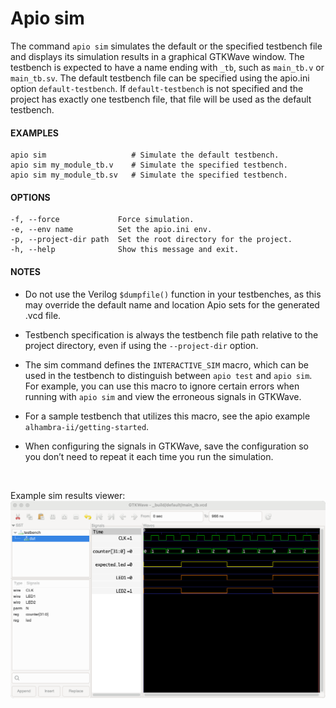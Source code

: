 

# Apio sim

  The command `apio sim` simulates the default or the specified
  testbench file and displays its simulation results in a graphical
  GTKWave window. The testbench is expected to have a name ending with
  `_tb`, such as `main_tb.v` or `main_tb.sv`. The default testbench file
  can be specified using the apio.ini option `default-testbench`. If
  `default-testbench` is not specified and the project has exactly one
  testbench file, that file will be used as the default testbench.

  #### EXAMPLES
```
apio sim                   # Simulate the default testbench.
apio sim my_module_tb.v    # Simulate the specified testbench.
apio sim my_module_tb.sv   # Simulate the specified testbench.
```

#### OPTIONS
```
-f, --force             Force simulation.
-e, --env name          Set the apio.ini env.
-p, --project-dir path  Set the root directory for the project.
-h, --help              Show this message and exit.
```

#### NOTES
* Do not use the Verilog `$dumpfile()` function in your testbenches, as this may override the default name and location Apio sets for the generated .vcd file.

* Testbench specification is always the testbench file path relative to the project directory, even if using the `--project-dir` option.

* The sim command defines the `INTERACTIVE_SIM` macro, which can be used in the testbench to distinguish between `apio test` and `apio sim`. For example, you can use this macro to ignore certain errors when running with `apio sim` and view the erroneous signals in GTKWave.

* For a sample testbench that utilizes this macro, see the apio example `alhambra-ii/getting-started`.

* When configuring the signals in GTKWave, save the configuration
  so you don’t need to repeat it each time you run the simulation.

<br>

Example sim results viewer:
![](assets/sim-gtkwave.png)

<br>

